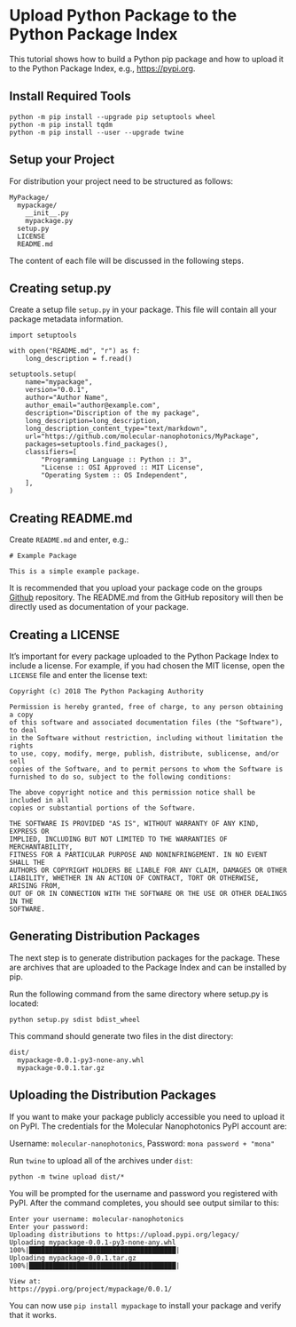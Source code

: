 # Upload Python Package to the Python Package Index

This tutorial shows how to build a Python pip package and how to upload it to the Python Package Index, e.g., https://pypi.org.

## Install Required Tools

```
python -m pip install --upgrade pip setuptools wheel
python -m pip install tqdm
python -m pip install --user --upgrade twine
```

## Setup your Project

For distribution your project need to be structured as follows: 

```
MyPackage/
  mypackage/
    __init__.py
    mypackage.py
  setup.py
  LICENSE
  README.md
```

The content of each file will be discussed in the following steps.

## Creating setup.py

Create a setup file `setup.py` in your package. This file will contain all your package metadata information. 

```
import setuptools

with open("README.md", "r") as f:
    long_description = f.read()

setuptools.setup(
    name="mypackage",
    version="0.0.1",
    author="Author Name",
    author_email="author@example.com",
    description="Discription of the my package",
    long_description=long_description,
    long_description_content_type="text/markdown",
    url="https://github.com/molecular-nanophotonics/MyPackage",
    packages=setuptools.find_packages(),
    classifiers=[
        "Programming Language :: Python :: 3",
        "License :: OSI Approved :: MIT License",
        "Operating System :: OS Independent",
    ],
)
```

## Creating README.md

Create `README.md` and enter, e.g.:

```
# Example Package

This is a simple example package. 
```

It is recommended that you upload your package code on the groups [Github](https://github.com/molecular-nanophotonics) repository. The README.md from the GitHub repository will then be directly used as documentation of your package. 

## Creating a LICENSE

It’s important for every package uploaded to the Python Package Index to include a license. For example, if you had chosen the MIT license, open the `LICENSE` file and enter the license text:
```
Copyright (c) 2018 The Python Packaging Authority

Permission is hereby granted, free of charge, to any person obtaining a copy
of this software and associated documentation files (the "Software"), to deal
in the Software without restriction, including without limitation the rights
to use, copy, modify, merge, publish, distribute, sublicense, and/or sell
copies of the Software, and to permit persons to whom the Software is
furnished to do so, subject to the following conditions:

The above copyright notice and this permission notice shall be included in all
copies or substantial portions of the Software.

THE SOFTWARE IS PROVIDED "AS IS", WITHOUT WARRANTY OF ANY KIND, EXPRESS OR
IMPLIED, INCLUDING BUT NOT LIMITED TO THE WARRANTIES OF MERCHANTABILITY,
FITNESS FOR A PARTICULAR PURPOSE AND NONINFRINGEMENT. IN NO EVENT SHALL THE
AUTHORS OR COPYRIGHT HOLDERS BE LIABLE FOR ANY CLAIM, DAMAGES OR OTHER
LIABILITY, WHETHER IN AN ACTION OF CONTRACT, TORT OR OTHERWISE, ARISING FROM,
OUT OF OR IN CONNECTION WITH THE SOFTWARE OR THE USE OR OTHER DEALINGS IN THE
SOFTWARE.
```

## Generating Distribution Packages

The next step is to generate distribution packages for the package. These are archives that are uploaded to the Package Index and can be installed by pip.

Run the following command from the same directory where setup.py is located:

```python setup.py sdist bdist_wheel```

This command should generate two files in the dist directory:

```
dist/
  mypackage-0.0.1-py3-none-any.whl
  mypackage-0.0.1.tar.gz
```

## Uploading the Distribution Packages

If you want to make your package publicly accessible you need to upload it on PyPI. The credentials for the Molecular Nanophotonics PyPI account are: <br>

Username: `molecular-nanophotonics`, Password: `mona password + "mona"`

Run `twine` to upload all of the archives under `dist`:
```
python -m twine upload dist/*
```
You will be prompted for the username and password you registered with PyPI. After the command completes, you should see output similar to this:
```
Enter your username: molecular-nanophotonics
Enter your password:
Uploading distributions to https://upload.pypi.org/legacy/
Uploading mypackage-0.0.1-py3-none-any.whl
100%|█████████████████████████████████████| 
Uploading mypackage-0.0.1.tar.gz
100%|█████████████████████████████████████| 

View at:
https://pypi.org/project/mypackage/0.0.1/
```

You can now use `pip install mypackage` to install your package and verify that it works. 
